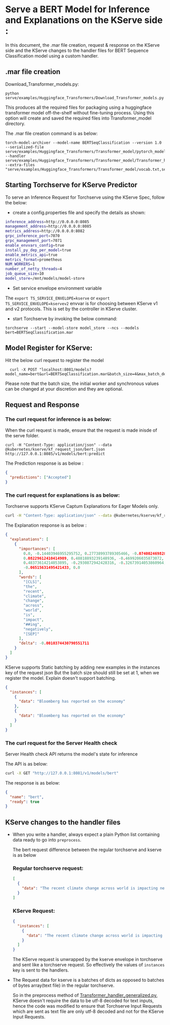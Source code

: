 # Serve a BERT Model for Inference and Explanations on the KServe side :

In this document, the .mar file creation, request & response on the KServe side and the KServe changes to the handler files for BERT Sequence Classification model using a custom handler.

## .mar file creation

Download_Transformer_models.py:

`python serve/examples/Huggingface_Transformers/Download_Transformer_models.py`

This produces all the required files for packaging using a huggingface transformer model off-the-shelf without fine-tuning process. Using this option will create and saved the required files into Transformer_model directory.

The .mar file creation command is as below:

```
torch-model-archiver --model-name BERTSeqClassification --version 1.0 --serialized-file serve/examples/Huggingface_Transformers/Transformer_model/pytorch_model.bin --handler serve/examples/Huggingface_Transformers/Transformer_model/Transformer_handler_generalized.py --extra-files "serve/examples/Huggingface_Transformers/Transformer_model/vocab.txt,serve/examples/Huggingface_Transformers/Transformer_model/config.json,serve/examples/Huggingface_Transformers/Transformer_model/setup_config.json,serve/examples/Huggingface_Transformers/Transformer_model/index_to_name.json"
```

## Starting Torchserve for KServe Predictor

To serve an Inference Request for Torchserve using the KServe Spec, follow the below:

- create a config.properties file and specify the details as shown:

```bash
inference_address=http://0.0.0.0:8085
management_address=http://0.0.0.0:8085
metrics_address=http://0.0.0.0:8082
grpc_inference_port=7070
grpc_management_port=7071
enable_envvars_config=true
install_py_dep_per_model=true
enable_metrics_api=true
metrics_format=prometheus
NUM_WORKERS=1
number_of_netty_threads=4
job_queue_size=10
model_store=/mnt/models/model-store
```

- Set service envelope environment variable

The
`export TS_SERVICE_ENVELOPE=kserve` or `export TS_SERVICE_ENVELOPE=kservev2` envvar is for choosing between
KServe v1 and v2 protocols. This is set by the controller in KServe cluster.

- start Torchserve by invoking the below command:

```
torchserve --start --model-store model_store --ncs --models bert=BERTSeqClassification.mar

```

## Model Register for KServe:

Hit the below curl request to register the model

```
  curl -X POST "localhost:8081/models?model_name=bert&url=BERTSeqClassification.mar&batch_size=4&max_batch_delay=5000&initial_workers=3&synchronous=true"
```

Please note that the batch size, the initial worker and synchronous values can be changed at your discretion and they are optional.

## Request and Response

### The curl request for inference is as below:

When the curl request is made, ensure that the request is made inisde of the serve folder.

```
curl -H "Content-Type: application/json" --data @kubernetes/kserve/kf_request_json/bert.json http://127.0.0.1:8085/v1/models/bert:predict
```

The Prediction response is as below :

```json
{
  "predictions": ["Accepted"]
}
```

### The curl request for explanations is as below:

Torchserve supports KServe Captum Explanations for Eager Models only.

```bash
curl -H "Content-Type: application/json" --data @kubernetes/kserve/kf_request_json/bert.json http://127.0.0.1:8085/v1/models/bert:explain
```

The Explanation response is as below :

```json
{
  "explanations": [
    {
      "importances": [
        0.0, -0.14403946955295752, 0.27738993789305466, -0.07400246982841178,
        0.08229612410414909, 0.48818893239148936, -0.4699206035873072,
        0.48373614214053895, -0.2930872942428316, -0.32673914053860964,
        -0.06515631495421433, 0.0
      ],
      "words": [
        "[CLS]",
        "the",
        "recent",
        "climate",
        "change",
        "across",
        "world",
        "is",
        "impact",
        "##ing",
        "negatively",
        "[SEP]"
      ],
      "delta": -0.0010374430790551711
    }
  ]
}
```

KServe supports Static batching by adding new examples in the instances key of the request json
But the batch size should still be set at 1, when we register the model. Explain doesn't support batching.

```json
{
  "instances": [
    {
      "data": "Bloomberg has reported on the economy"
    },
    {
      "data": "Bloomberg has reported on the economy"
    }
  ]
}
```

### The curl request for the Server Health check

Server Health check API returns the model's state for inference

The API is as below:

```bash
curl -X GET "http://127.0.0.1:8081/v1/models/bert"
```

The response is as below:

```json
{
  "name": "bert",
  "ready": true
}
```

## KServe changes to the handler files

- When you write a handler, always expect a plain Python list containing data ready to go into `preprocess`.

  The bert request difference between the regular torchserve and kserve is as below

  ### Regular torchserve request:

  ```json
  [
    {
      "data": "The recent climate change across world is impacting negatively"
    }
  ]
  ```

  ### KServe Request:

  ```json
  {
    "instances": [
      {
        "data": "The recent climate change across world is impacting negatively"
      }
    ]
  }
  ```

  The KServe request is unwrapped by the kserve envelope in torchserve and sent like a torchserve request. So effectively the values of `instances` key is sent to the handlers.

- The Request data for kserve is a batches of dicts as opposed to batches of bytes array(text file) in the regular torchserve.

  So in the preprocess method of [Transformer_handler_generalized.py](https://github.com/pytorch/serve/blob/master/examples/Huggingface_Transformers/Transformer_handler_generalized.py), KServe doesn't require the data to be utf-8 decoded for text inputs, hence the code was modified to ensure that Torchserve Input Requests which are sent as text file are only utf-8 decoded and not for the KServe Input Requests.
